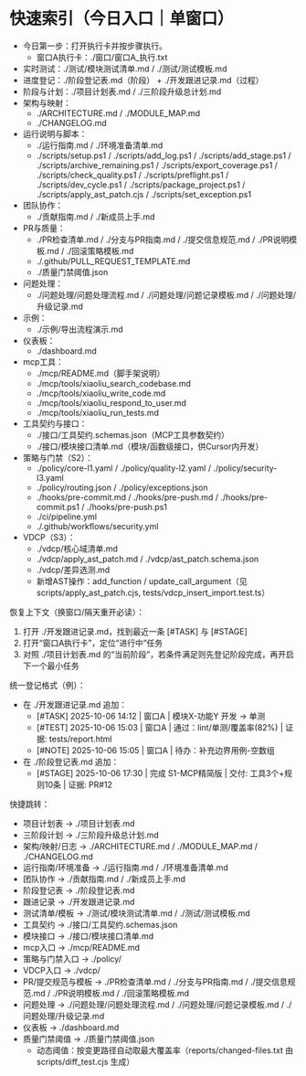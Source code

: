 # 快速索引（今日入口｜单窗口）

- 今日第一步：打开执行卡并按步骤执行。
  - 窗口A执行卡：./窗口/窗口A_执行.txt
- 实时测试：./测试/模块测试清单.md / ./测试/测试模板.md
- 进度登记：./阶段登记表.md（阶段） + ./开发跟进记录.md（过程）
- 阶段与计划：./项目计划表.md / ./三阶段升级总计划.md
- 架构与映射：
  - ./ARCHITECTURE.md / ./MODULE_MAP.md
  - ./CHANGELOG.md
- 运行说明与脚本：
  - ./运行指南.md / ./环境准备清单.md
  - ./scripts/setup.ps1 / ./scripts/add_log.ps1 / ./scripts/add_stage.ps1 / ./scripts/archive_remaining.ps1 / ./scripts/export_coverage.ps1 / ./scripts/check_quality.ps1 / ./scripts/preflight.ps1 / ./scripts/dev_cycle.ps1 / ./scripts/package_project.ps1 / ./scripts/apply_ast_patch.cjs / ./scripts/set_exception.ps1
- 团队协作：
  - ./贡献指南.md / ./新成员上手.md
- PR与质量：
  - ./PR检查清单.md / ./分支与PR指南.md / ./提交信息规范.md / ./PR说明模板.md / ./回滚策略模板.md
  - ./.github/PULL_REQUEST_TEMPLATE.md
  - ./质量门禁阈值.json
- 问题处理：
  - ./问题处理/问题处理流程.md / ./问题处理/问题记录模板.md / ./问题处理/升级记录.md
- 示例：
  - ./示例/导出流程演示.md
- 仪表板：
  - ./dashboard.md
- mcp工具：
  - ./mcp/README.md（脚手架说明）
  - ./mcp/tools/xiaoliu_search_codebase.md
  - ./mcp/tools/xiaoliu_write_code.md
  - ./mcp/tools/xiaoliu_respond_to_user.md
  - ./mcp/tools/xiaoliu_run_tests.md
- 工具契约与接口：
  - ./接口/工具契约.schemas.json（MCP工具参数契约）
  - ./接口/模块接口清单.md（模块/函数级接口，供Cursor内开发）
- 策略与门禁（S2）：
  - ./policy/core-l1.yaml / ./policy/quality-l2.yaml / ./policy/security-l3.yaml
  - ./policy/routing.json / ./policy/exceptions.json
  - ./hooks/pre-commit.md / ./hooks/pre-push.md / ./hooks/pre-commit.ps1 / ./hooks/pre-push.ps1
  - ./ci/pipeline.yml
  - ./.github/workflows/security.yml
- VDCP（S3）：
  - ./vdcp/核心域清单.md
  - ./vdcp/apply_ast_patch.md / ./vdcp/ast_patch.schema.json
  - ./vdcp/差异选测.md
  - 新增AST操作：add_function / update_call_argument（见 scripts/apply_ast_patch.cjs, tests/vdcp_insert_import.test.ts）

恢复上下文（换窗口/隔天重开必读）：
1) 打开 ./开发跟进记录.md，找到最近一条 [#TASK] 与 [#STAGE]
2) 打开“窗口A执行卡”，定位“进行中”任务
3) 对照 ./项目计划表.md 的“当前阶段”，若条件满足则先登记阶段完成，再开启下一个最小任务

统一登记格式（例）：
- 在 ./开发跟进记录.md 追加：
  - [#TASK] 2025-10-06 14:12 | 窗口A | 模块X-功能Y 开发 → 单测
  - [#TEST] 2025-10-06 15:03 | 窗口A | 通过：lint/单测/覆盖率(82%) | 证据: tests/report.html
  - [#NOTE] 2025-10-06 15:05 | 窗口A | 待办：补充边界用例-空数组
- 在 ./阶段登记表.md 追加：
  - [#STAGE] 2025-10-06 17:30 | 完成 S1-MCP精简版 | 交付: 工具3个+规则10条 | 证据: PR#12

快捷跳转：
- 项目计划表 → ./项目计划表.md
- 三阶段计划 → ./三阶段升级总计划.md
- 架构/映射/日志 → ./ARCHITECTURE.md / ./MODULE_MAP.md / ./CHANGELOG.md
- 运行指南/环境准备 → ./运行指南.md / ./环境准备清单.md
- 团队协作 → ./贡献指南.md / ./新成员上手.md
- 阶段登记表 → ./阶段登记表.md
- 跟进记录 → ./开发跟进记录.md
- 测试清单/模板 → ./测试/模块测试清单.md / ./测试/测试模板.md
- 工具契约 → ./接口/工具契约.schemas.json
- 模块接口 → ./接口/模块接口清单.md
- mcp入口 → ./mcp/README.md
- 策略与门禁入口 → ./policy/
- VDCP入口 → ./vdcp/
- PR/提交规范与模板 → ./PR检查清单.md / ./分支与PR指南.md / ./提交信息规范.md / ./PR说明模板.md / ./回滚策略模板.md
- 问题处理 → ./问题处理/问题处理流程.md / ./问题处理/问题记录模板.md / ./问题处理/升级记录.md
- 仪表板 → ./dashboard.md
- 质量门禁阈值 → ./质量门禁阈值.json
  - 动态阈值：按变更路径自动取最大覆盖率（reports/changed-files.txt 由 scripts/diff_test.cjs 生成）
